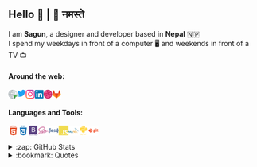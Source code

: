 ## Hello :wave: | :pray: नमस्ते

I am **Sagun**, a designer and developer based in **Nepal** :nepal:   
I spend my weekdays in front of a computer :desktop_computer: and weekends in front of a TV :tv:  

#### Around the web:

[<img title="sagun.info.np" align="left" alt="sagun.info.np" width="3.5%" src="./assets/icons/social-icons/click.svg" />][website]
[<img align="left" alt="sagunkhtr | Twitter" width="3.5%" src="./assets/icons/social-icons/twitter.svg" />][twitter]
[<img align="left" alt="sagunkhtr | Instagram" width="3.5%" src="./assets/icons/social-icons/instagram.svg" />][instagram]
[<img align="left" alt="sagunkhatri | LinkedIn" width="3.5%" src="./assets/icons/social-icons/linkedin.svg" />][linkedin]
[<img align="left" alt="sagunkhatri | Dribbble" width="3.5%" src="./assets/icons/social-icons/dribbble.svg" />][dribbble]
[<img align="left" alt="sagunkhatri | Gitlab" width="3.5%" src="./assets/icons/social-icons/gitlab.svg" />][gitlab]

<br />

#### Languages and Tools:

<img align="left" alt="HTML5" width="4%" src="./assets/icons/devicons/html5-wordmark.svg" />
<img align="left" alt="CSS3" width="4%" src="./assets/icons/devicons/css3-wordmark.svg" />
<img align="left" alt="Bootstrap" width="4%" src="./assets/icons/devicons/bootstrap-wordmark.svg" />
<img align="left" alt="Sass" width="4%" src="./assets/icons/devicons/sass.svg" />
<img align="left" alt="Less" width="4%" src="./assets/icons/devicons/less-wordmark.svg" />
<img align="left" alt="JavaScript" width="4%" src="./assets/icons/devicons/javascript.svg" />
<!-- <img align="left" alt="React" width="4%" src="#" />
<img align="left" alt="Node.js" width="4%" src="#" /> -->
<img align="left" alt="MySQL" width="4%" src="./assets/icons/devicons/mysql-wordmark.svg" />
<img align="left" alt="Python" width="4%" src="./assets/icons/devicons/python-wordmark.svg" />
<img align="left" alt="Git" width="4%" src="./assets/icons/devicons/git-wordmark.svg" />

<br />
<br />

<details>
  <summary>:zap: GitHub Stats</summary>

  <img align="center" alt="sagunkhatri's GitHub Stats" src="https://github-readme-stats.sagunkhatri.vercel.app/api?username=sagunkhatri&hide=prs,issues&count_private=true&show_icons=true&theme=tokyonight" />
  <!-- <img align="center" alt="sagunkhatri's Top Languages" src="https://github-readme-stats.sagunkhatri.vercel.app/api/top-langs/?username=sagunkhatri&layout=compact&theme=tokyonight)" /> -->

</details>

<details>
  <summary>:bookmark: Quotes</summary>

  > Never do yesterday what should be done tomorrow.
  >    
  > If at last you do succeed, never try again.

</details>

[website]: https://sagun.info.np
[twitter]: https://twitter.com/sagunkhtr
[instagram]: https://instagram.com/sagunkhtr
[linkedin]: https://linkedin.com/in/sagunkhatri
[dribbble]: https://dribbble.com/sagunkhatri
[gitlab]: https://gitlab.com/sagunkhatri
